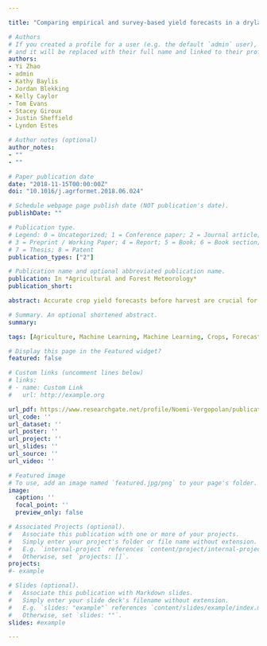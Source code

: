 ```yaml
---

title: "Comparing empirical and survey-based yield forecasts in a dryland agro-ecosystem"

# Authors
# If you created a profile for a user (e.g. the default `admin` user), write the username (folder name) here 
# and it will be replaced with their full name and linked to their profile.
authors:
- Yi Zhao
- admin
- Kathy Baylis
- Jordan Blekking
- Kelly Caylor
- Tom Evans
- Stacey Giroux
- Justin Sheffield
- Lyndon Estes

# Author notes (optional)
author_notes:
- ""
- ""

# Paper publication date
date: "2018-11-15T00:00:00Z"
doi: "10.1016/j.agrformet.2018.06.024"

# Schedule webpage page publish date (NOT publication's date).
publishDate: ""

# Publication type.
# Legend: 0 = Uncategorized; 1 = Conference paper; 2 = Journal article;
# 3 = Preprint / Working Paper; 4 = Report; 5 = Book; 6 = Book section;
# 7 = Thesis; 8 = Patent
publication_types: ["2"]

# Publication name and optional abbreviated publication name.
publication: In *Agricultural and Forest Meteorology*
publication_short:  

abstract: Accurate crop yield forecasts before harvest are crucial for providing early warning of agricultural losses, so that policy-makers can take steps to minimize hunger risk. Within-season surveys of farmers’ end-of-season harvest expectations are one important method governments use to develop yield forecasts. Survey-based methods have two potential limitations whose effects are poorly understood. First, survey-based forecasts may be subject to errors and biases in the response data. For example, the weather variables that most impact yields may not be the same as those that farmers consider when shaping their yield expectations, thereby undermining forecast accuracy. Secondly, surveys are typically conducted late in the growing season, giving the government less advance notices of potential crop failures or low yields, and are costly to implement. Here we investigate these limitations within the context of Zambia’s annual Crop Forecast Survey (CFS). Concerning the first limitation, we analyzed the differences between CFS-predicted yields and reported yields collected by Post Harvest Surveys, and found that excess rainfall during the planting stage was more important to the actual yield than to farmers’ yield forecasts. For the second limitation, we evaluated whether a simple empirical yield forecast model could produce earlier and more accurate yield forecasts than the CFS. A random forest model using weather variables, soil texture, and soil pH as predictors were able to produce yield forecasts at the same or higher accuracy since the planting season.

# Summary. An optional shortened abstract.
summary:

tags: [Agriculture, Machine Learning, Machine Learning, Crops, Forecast]

# Display this page in the Featured widget?
featured: false

# Custom links (uncomment lines below)
# links:
# - name: Custom Link
#   url: http://example.org

url_pdf: https://www.researchgate.net/profile/Noemi-Vergopolan/publication/326976528_Comparing_empirical_and_survey-based_yield_forecasts_in_a_dryland_agro-ecosystem/links/5ba563ef299bf13e60435bba/Comparing-empirical-and-survey-based-yield-forecasts-in-a-dryland-agro-ecosystem.pdf
url_code: ''
url_dataset: ''
url_poster: ''
url_project: ''
url_slides: ''
url_source: ''
url_video: ''

# Featured image
# To use, add an image named `featured.jpg/png` to your page's folder. 
image:
  caption: ''
  focal_point: ''
  preview_only: false

# Associated Projects (optional).
#   Associate this publication with one or more of your projects.
#   Simply enter your project's folder or file name without extension.
#   E.g. `internal-project` references `content/project/internal-project/index.md`.
#   Otherwise, set `projects: []`.
projects: 
#- example

# Slides (optional).
#   Associate this publication with Markdown slides.
#   Simply enter your slide deck's filename without extension.
#   E.g. `slides: "example"` references `content/slides/example/index.md`.
#   Otherwise, set `slides: ""`.
slides: #example

---
```


